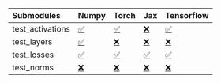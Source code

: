 | Submodules       | Numpy                                                                                                                           | Torch                                                                                                                           | Jax                                                                                                                             | Tensorflow                                                                                                                      |
|:-----------------|:--------------------------------------------------------------------------------------------------------------------------------|:--------------------------------------------------------------------------------------------------------------------------------|:--------------------------------------------------------------------------------------------------------------------------------|:--------------------------------------------------------------------------------------------------------------------------------|
| test_activations | <a href="https://github.com/unifyai/ivy/runs/8166125823?check_suite_focus=true" rel="noopener noreferrer" target="_blank">✅</a> | <a href="https://github.com/unifyai/ivy/runs/8166125904?check_suite_focus=true" rel="noopener noreferrer" target="_blank">✅</a> | <a href="https://github.com/unifyai/ivy/runs/8166125973?check_suite_focus=true" rel="noopener noreferrer" target="_blank">❌</a> | <a href="https://github.com/unifyai/ivy/runs/8166126050?check_suite_focus=true" rel="noopener noreferrer" target="_blank">✅</a> |
| test_layers      | <a href="https://github.com/unifyai/ivy/runs/8166125842?check_suite_focus=true" rel="noopener noreferrer" target="_blank">✅</a> | <a href="https://github.com/unifyai/ivy/runs/8166125919?check_suite_focus=true" rel="noopener noreferrer" target="_blank">❌</a> | <a href="https://github.com/unifyai/ivy/runs/8166125992?check_suite_focus=true" rel="noopener noreferrer" target="_blank">❌</a> | <a href="https://github.com/unifyai/ivy/runs/8166126066?check_suite_focus=true" rel="noopener noreferrer" target="_blank">❌</a> |
| test_losses      | <a href="https://github.com/unifyai/ivy/runs/8166125859?check_suite_focus=true" rel="noopener noreferrer" target="_blank">✅</a> | <a href="https://github.com/unifyai/ivy/runs/8166125933?check_suite_focus=true" rel="noopener noreferrer" target="_blank">✅</a> | <a href="https://github.com/unifyai/ivy/runs/8166126009?check_suite_focus=true" rel="noopener noreferrer" target="_blank">✅</a> | <a href="https://github.com/unifyai/ivy/runs/8166126098?check_suite_focus=true" rel="noopener noreferrer" target="_blank">✅</a> |
| test_norms       | <a href="https://github.com/unifyai/ivy/runs/8166125882?check_suite_focus=true" rel="noopener noreferrer" target="_blank">❌</a> | <a href="https://github.com/unifyai/ivy/runs/8166125954?check_suite_focus=true" rel="noopener noreferrer" target="_blank">❌</a> | <a href="https://github.com/unifyai/ivy/runs/8166126025?check_suite_focus=true" rel="noopener noreferrer" target="_blank">❌</a> | <a href="https://github.com/unifyai/ivy/runs/8166126115?check_suite_focus=true" rel="noopener noreferrer" target="_blank">❌</a> |